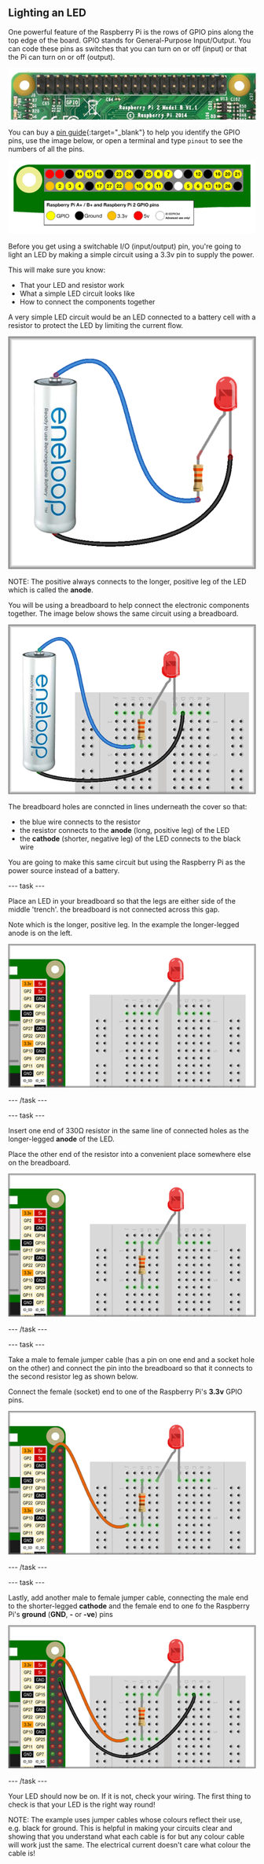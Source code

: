 ## Lighting an LED

One powerful feature of the Raspberry Pi is the rows of GPIO pins along the top edge of the board. GPIO stands for General-Purpose Input/Output. You can code these pins as switches that you can turn on or off (input) or that the Pi can turn on or off (output).

![Raspberry Pi GPIO pins](images/lightLED_RPi_gpioPins.png)

You can buy a [pin guide](https://thepihut.com/products/gpio-reference-board-model-b-plus-and-a-plus?ref=isp_rel_prd&isp_ref_pos=5){:target="_blank"} to help you identify the GPIO pins, use the image below, or open a terminal and type `pinout` to see the numbers of all the pins.

![Raspberry Pi GPIO pin guide](images/lightLED_RPi_gpioPinRef.png)

Before you get using a switchable I/O (input/output) pin, you're going to light an LED by making a simple circuit using a 3.3v pin to supply the power.

This will make sure you know:
+ That your LED and resistor work
+ What a simple LED circuit looks like
+ How to connect the components together

A very simple LED circuit would be an LED connected to a battery cell with a resistor to protect the LED by limiting the current flow.

![LED circuit with battery and resistor](images/lightLED_batteryLedCircuit.png)

NOTE: The positive always connects to the longer, positive leg of the LED which is called the **anode**.

You will be using a breadboard to help connect the electronic components together. The image below shows the same circuit using a breadboard.

![LED circuit with battery, breadboard and resistor](images/lightLED_batteryBreadLedCircuit.png)

The breadboard holes are conncted in lines underneath the cover so that:
+ the blue wire connects to the resistor
+ the resistor connects to the **anode** (long, positive leg) of the LED
+ the **cathode** (shorter, negative leg) of the LED connects to the black wire

You are going to make this same circuit but using the Raspberry Pi as the power source instead of a battery.

--- task ---

Place an LED in your breadboard so that the legs are either side of the middle 'trench'. the breadboard is not connected across this gap.

Note which is the longer, positive leg. In the example the longer-legged anode is on the left.

![LED in breadboard](images/lightLED_ledInBb.png)

--- /task ---

--- task ---

Insert one end of 330Ω resistor in the same line of connected holes as the longer-legged **anode** of the LED.

Place the other end of the resistor into a convenient place somewhere else on the breadboard.

![Resistor in breadboard](images/lightLED_ledAndResistor.png)

--- /task ---

--- task ---

Take a male to female jumper cable (has a pin on one end and a socket hole on the other) and connect the pin into the breadboard so that it connects to the second resistor leg as shown below.

Connect the female (socket) end to one of the Raspberry Pi's **3.3v** GPIO pins.

![Resistor to Pi wire](images/lightLED_ledResistorAndWire1.png)

--- /task ---

--- task ---

Lastly, add another male to female jumper cable, connecting the male end to the shorter-legged **cathode** and the female end to one fo the Raspberry Pi's **ground** (**GND**, **-** or **-ve**) pins

![Pi, breadboard, LED and resistor](images/lightLED_ledResistorAndWires.png)

--- /task ---

Your LED should now be on. If it is not, check your wiring. The first thing to check is that your LED is the right way round!

NOTE: The example uses jumper cables whose colours reflect their use, e.g. black for ground. This is helpful in making your circuits clear and showing that you understand what each cable is for but any colour cable will work just the same. The electrical current doesn't care what colour the cable is!